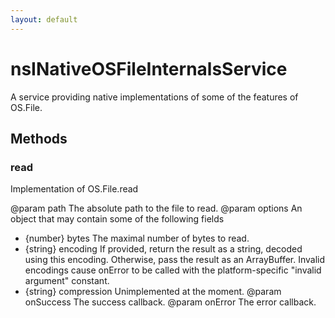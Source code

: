 ```yaml
---
layout: default
---
```


# nsINativeOSFileInternalsService #

A service providing native implementations of some of the features
of OS.File.


## Methods ##

### read ###

Implementation of OS.File.read

@param path The absolute path to the file to read.
@param options An object that may contain some of the following fields
- {number} bytes The maximal number of bytes to read.
- {string} encoding If provided, return the result as a string, decoded
  using this encoding. Otherwise, pass the result as an ArrayBuffer.
  Invalid encodings cause onError to be called with the platform-specific
  "invalid argument" constant.
- {string} compression Unimplemented at the moment.
@param onSuccess The success callback.
@param onError The error callback.

